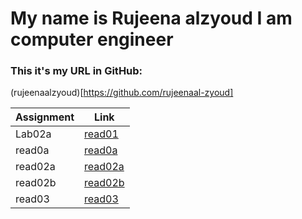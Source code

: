 # My name is Rujeena alzyoud  I am computer engineer

### This it's my URL in GitHub:
(rujeenaalzyoud)[https://github.com/rujeenaal-zyoud]


| Assignment   |  Link                 |
| -----------  | -----------           |
|Lab02a        |  [read01](Lab02a.md)  |
| read0a       |[read0a](read0a.md)    |
| read02a      |  [read02a](read02a.md)|
| read02b      | [read02b](read02b.md) |
| read03       |  [read03](read03.md)  |
